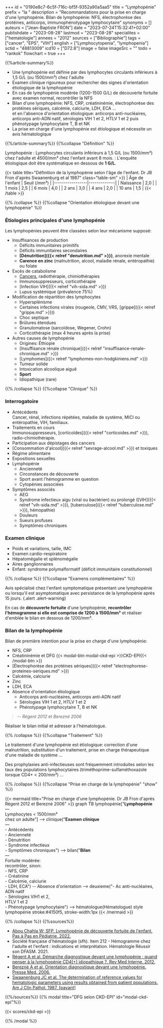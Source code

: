 +++
id = "0190e8c7-6c5f-716c-bf5f-9352a90a5aa5"
title = "Lymphopénie"
prefix = "la "
description = "Recommandations pour la prise en charge d'une lymphopénie. Bilan de lymphopénie: NFS, électrophorèse des protéines, anticorps, immunophénotypage lymphocytaire"
synonyms = []
auteurs = ["Jean-Baptiste FRON"]
date = "2023-07-24T15:32:41+02:00"
publishdate = "2023-08-28"
lastmod = "2023-08-28"
specialites = ["hematologie"]
annees = "2012"
sources = ["Bibliographie"]
tags = ["cancer", "EPS", "VIH"]
english = ["Lymphocytopenia", "lymphopenia"]
sctid = "48813009"
icd10 = ["D72.8"]
image = false
imageSrc = ""
todo = "rankok"
flowchart = true
+++

{{%article-summary%}}

- Une lymphopénie est définie par des lymphocytes circulants inférieurs à 1,5 G/L (ou 1500/mm³) chez l'adulte
- Examen clinique rigoureux pour rechercher des signes d'orientation étiologique de la lymphopénie
- En cas de lymphopénie modérée (1200-1500 G/L) de découverte fortuite avec examen normal, recontrôler la NFS
- Bilan d'une lymphopénie: NFS, CRP, créatininémie, électrophorèse des protéines sériques, calcémie, calciurie, LDH, ECA ...  
  et en l'absence d'orientation étiologique: anticorps anti-nucléaires, anticorps anti-ADN natif, sérologies VIH 1 et 2, HTLV 1 et 2 puis phénotypage lymphocytaire T, B et NK
- La prise en charge d'une lymphopénie est étiologique et nécessite un avis hématologique

{{%/article-summary%}}
{{%collapse "Définition" %}}

Lymphopénie
: Lymphocytes circulants inférieurs à 1,5 G/L (ou 1500/mm³) chez l'adulte et 4500/mm³ chez l'enfant avant 8 mois.
: L'enquête étiologique doit être systématique en dessous de **1 G/L**.

{{< table title="Définition de la lymphopénie selon l'âge de l'enfant. Dr JB Fron d'après Swaanenburg et al 1987" class="table-sm" >}}
| Âge de l'enfant | Seuil (/mm³) |
|-----------------|-------------:|
| Naissance       |          2,0 |
| 1 mois          |          2,5 |
| 6 mois          |          4,0 |
| 2 ans           |          3,0 |
| 4 ans           |          2,0 |
| 10 ans          |          1,5 |
{{< /table >}}

{{% /collapse %}}
{{%collapse "Orientation étiologique devant une lymphopénie" %}}

### Étiologies principales d'une lymphopénie

Les lymphopénies peuvent être classées selon leur mécanisme supposé:

- Insuffisances de production
  - Déficits immunitaires primitifs
  - Déficits immunitaires secondaires
  - **[Dénutrition]({{< relref "denutrition.md" >}})**, anorexie mentale
  - **Carence en zinc** (malnutrition, alcool, maladie rénale, entéropathie) ou folate
- Excès de catabolisme
  - [Cancers](/tags/cancer/), radiothérapie, chimiothérapies
  - Immunosuppresseurs, corticothérapie
  - [Infection VIH]({{< relref "vih-sida.md" >}})
  - Lupus systémique (prévalence 75%)
- Modification de répartition des lymphocytes
  - Hypersplénisme
  - Certaines infections virales (rougeole, CMV, VRS, [grippe]({{< relref "grippe.md" >}}))
  - Choc septique
  - Brûlures étendues
  - Granulomatose (sarcoïdose, Wegener, Crohn)
  - Corticothérapie (max 4 heures après la prise)
- Autres causes de lymphopénie
  - Origines: Éthiopie
  - [Insuffisance rénale chronique]({{< relref "insuffisance-renale-chronique.md" >}})
  - [Lymphomes]({{< relref "lymphomes-non-hodgkiniens.md" >}})
  - Tumeur solide
  - Intoxication alcoolique aiguë
  - **Sport**
  - Idiopathique (rare)

{{% /collapse %}}
{{%collapse "Clinique" %}}

### Interrogatoire

- Antécédents  
  Cancer, rénal, infections répétées, maladie de système, MICI ou entéropathie, VIH, familiaux.
- Traitements en cours  
  Immunosuppresseurs, [corticoïdes]({{< relref "corticoides.md" >}}), radio-chimiothérapie.
- Participation aux dépistages des cancers
- [Consommation d'alcool]({{< relref "sevrage-alcool.md" >}}) et toxiques
- Régime alimentaire
- Expositions sexuelles
- Lymphopénie
  - Ancienneté
  - Circonstances de découverte
  - Sport avant l'hémogramme en question
  - Cytopénies associées
- Symptômes associés
  - AEG
  - Syndrome infectieux aigu (viral ou bactérien) ou prolongé ([VIH]({{< relref "vih-sida.md" >}}), [tuberculose]({{< relref "tuberculose.md" >}}), hémopathie)
  - Douleurs
  - Sueurs profuses
  - Symptômes chroniques

### Examen clinique

- Poids et variations, taille, IMC
- Examen cardio-respiratoire
- Hépatomégalie et splénomégalie
- Aires ganglionnaires
- Enfant: syndrome polymalformatif (déficit immunitaire constitutionnel)

{{% /collapse %}}
{{%collapse "Examens complémentaires" %}}

Avis spécialisé chez l'enfant symptomatique présentant une lymphopénie ou lorsqu'il est asymptomatique avec persistance de la lymphopénie après 15 jours.
{.alert .alert-warning}

En cas de **découverte fortuite** d'une lymphopénie, **recontrôler l'hémogramme si elle est comprise de 1200 à 1500/mm³** et réaliser d'emblée le bilan en dessous de 1200/mm³.

### Bilan de la lymphopénie

Bilan de première intention pour la prise en charge d'une lymphopénie:

- NFS, CRP
- Créatininémie et DFG {{< modal-btn modal-ckd-epi >}}CKD-EPI{{< /modal-btn >}}
- [Électrophorèse des protéines sériques]({{< relref "electrophorese-proteines-seriques.md" >}})
- Calcémie, calciurie
- Zinc
- LDH, ECA
- Absence d'orientation étiologique
  - Anticorps anti-nucléaires, anticorps anti-ADN natif
  - Sérologies VIH 1 et 2, HTLV 1 et 2
  - Phénotypage lymphocytaire T, B et NK

> -- *Régent 2012* et *Berezné 2006*

Réaliser le bilan initial et adresser à l'hématologue.

{{% /collapse %}}
{{%collapse "Traitement" %}}

Le traitement d'une lymphopénie est étiologique: correction d'une malnutrition, substitution d'un traitement, prise en charge thérapeutique d'une maladie de système ...

Des prophylaxies anti-infectieuses sont fréquemment introduites selon les taux des populations lymphocytaires (triméthoprime-sulfaméthoxazole lorsque CD4+ < 200/mm³) ...

{{% /collapse %}}
{{%collapse "Prise en charge de la lymphopénie" "show" %}}

{{< mermaid title="Prise en charge d'une lymphopénie. Dr JB Fron d'après Régent 2012 et Berezné 2006" >}}
graph TB
  lymphopénie["<b>Lymphopénie</b><br>—<br>Lymphocytes &lt; 1500/mm³<br>chez un adulte"] --> clinique("<b>Examen clinique</b><br>—<br>- Antécédents<br>- Ancienneté<br>- Dénutrition<br>- Syndrome infectieux<br>- Symptômes chroniques") --> bilan("<b>Bilan</b><br>—<br>Fortuite modérée:<br>recontrôler, sinon:<br>- NFS, CRP<br>- Créatinine<br>- Calcémie, calciurie<br>- LDH, ECA") -- Absence d'orientation --> deuxieme("- Ac anti-nucléaires,<br>ADN natif<br>- Sérologies VIH1 et 2,<br>HTLV 1 et 2<br>- Phénotypage lymphocytaire") --> hématologue(Hématologue)
  style lymphopénie stroke:#4150f5, stroke-width:1px
{{< /mermaid >}}

{{% /collapse %}}
{{%sources%}}

- [Abou Chahla W; SFP. Lymphopénie de découverte fortuite de l'enfant. Pas à Pas en Pédiatrie. 2022.](https://pap-pediatrie.fr/hematologie/lymphopenie-de-decouverte-fortuite-de-lenfant)
- Société française d'hématologie (sfh). Item 212 - Hémogramme chez l'adulte et l'enfant : indications et interprétation. Hématologie Réussir son DFASM. 2021.
- [Régent A et al. Démarche diagnostique devant une lymphopénie : quand penser à la lymphopénie CD4(+) idiopathique ?. Rev Med Interne. 2012.](https://www.ncbi.nlm.nih.gov/pmc/articles/PMC7115373/)
- [Berezné A et al. Orientation diagnostique devant une lymphopénie. Presse Med. 2006.](https://www.sciencedirect.com/science/article/pii/S0755498206747091)
- [Swaanenburg JC et al. The determination of reference values for hematologic parameters using results obtained from patient populations. Am J Clin Pathol. 1987. [payant]](https://academic.oup.com/ajcp/article-abstract/88/2/182/1799788?redirectedFrom=fulltext)

{{%/sources%}}
{{% modal title="DFG selon CKD-EPI" id="modal-ckd-epi"%}}

{{< scores/ckd-epi >}}

{{% /modal %}}

